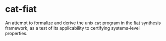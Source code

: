 cat-fiat
=========

An attempt to formalize and derive the unix `cat` program in the
[fiat](http://plv.csail.mit.edu/fiat/) synthesis framework, as a test
of its applicability to certifying systems-level properties.